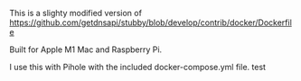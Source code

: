 This is a slighty modified version of https://github.com/getdnsapi/stubby/blob/develop/contrib/docker/Dockerfile

Built for Apple M1 Mac and Raspberry Pi.

I use this with Pihole with the included docker-compose.yml file.
test
